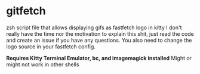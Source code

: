 # gitfetch
zsh script file that allows displaying gifs as fastfetch logo in kitty
I don't really have the time nor the motivation to explain this shit, just read the code and create an issue if you have any questions.
You also need to change the logo source in your fastfetch config.

**Requires Kitty Terminal Emulator, bc, and imagemagick installed**
Might or might not work in other shells
